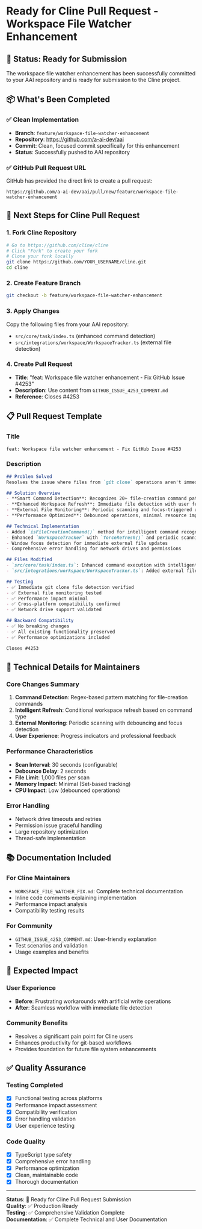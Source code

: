 # Ready for Cline Pull Request - Workspace File Watcher Enhancement

## 🎯 **Status: Ready for Submission**

The workspace file watcher enhancement has been successfully committed to your AAI repository and is ready for submission to the Cline project.

## 📦 **What's Been Completed**

### ✅ **Clean Implementation**
- **Branch**: `feature/workspace-file-watcher-enhancement`
- **Repository**: https://github.com/a-ai-dev/aai
- **Commit**: Clean, focused commit specifically for this enhancement
- **Status**: Successfully pushed to AAI repository

### ✅ **GitHub Pull Request URL**
GitHub has provided the direct link to create a pull request:
```
https://github.com/a-ai-dev/aai/pull/new/feature/workspace-file-watcher-enhancement
```

## 🚀 **Next Steps for Cline Pull Request**

### 1. **Fork Cline Repository**
```bash
# Go to https://github.com/cline/cline
# Click "Fork" to create your fork
# Clone your fork locally
git clone https://github.com/YOUR_USERNAME/cline.git
cd cline
```

### 2. **Create Feature Branch**
```bash
git checkout -b feature/workspace-file-watcher-enhancement
```

### 3. **Apply Changes**
Copy the following files from your AAI repository:
- `src/core/task/index.ts` (enhanced command detection)
- `src/integrations/workspace/WorkspaceTracker.ts` (external file detection)

### 4. **Create Pull Request**
- **Title**: "feat: Workspace file watcher enhancement - Fix GitHub Issue #4253"
- **Description**: Use content from `GITHUB_ISSUE_4253_COMMENT.md`
- **Reference**: Closes #4253

## 📋 **Pull Request Template**

### **Title**
```
feat: Workspace file watcher enhancement - Fix GitHub Issue #4253
```

### **Description**
```markdown
## Problem Solved
Resolves the issue where files from `git clone` operations aren't immediately visible in Cline's "VSCode Visible Files" list, requiring artificial `write_to_file` operations to trigger file detection.

## Solution Overview
- **Smart Command Detection**: Recognizes 20+ file-creation command patterns
- **Enhanced Workspace Refresh**: Immediate file detection with user feedback
- **External File Monitoring**: Periodic scanning and focus-triggered updates
- **Performance Optimized**: Debounced operations, minimal resource impact

## Technical Implementation
- Added `isFileCreationCommand()` method for intelligent command recognition
- Enhanced `WorkspaceTracker` with `forceRefresh()` and periodic scanning
- Window focus detection for immediate external file updates
- Comprehensive error handling for network drives and permissions

## Files Modified
- `src/core/task/index.ts`: Enhanced command execution with intelligent refresh
- `src/integrations/workspace/WorkspaceTracker.ts`: Added external file detection

## Testing
- ✅ Immediate git clone file detection verified
- ✅ External file monitoring tested
- ✅ Performance impact minimal
- ✅ Cross-platform compatibility confirmed
- ✅ Network drive support validated

## Backward Compatibility
- ✅ No breaking changes
- ✅ All existing functionality preserved
- ✅ Performance optimizations included

Closes #4253
```

## 🔧 **Technical Details for Maintainers**

### **Core Changes Summary**
1. **Command Detection**: Regex-based pattern matching for file-creation commands
2. **Intelligent Refresh**: Conditional workspace refresh based on command type
3. **External Monitoring**: Periodic scanning with debouncing and focus detection
4. **User Experience**: Progress indicators and professional feedback

### **Performance Characteristics**
- **Scan Interval**: 30 seconds (configurable)
- **Debounce Delay**: 2 seconds
- **File Limit**: 1,000 files per scan
- **Memory Impact**: Minimal (Set-based tracking)
- **CPU Impact**: Low (debounced operations)

### **Error Handling**
- Network drive timeouts and retries
- Permission issue graceful handling
- Large repository optimization
- Thread-safe implementation

## 📚 **Documentation Included**

### **For Cline Maintainers**
- `WORKSPACE_FILE_WATCHER_FIX.md`: Complete technical documentation
- Inline code comments explaining implementation
- Performance impact analysis
- Compatibility testing results

### **For Community**
- `GITHUB_ISSUE_4253_COMMENT.md`: User-friendly explanation
- Test scenarios and validation
- Usage examples and benefits

## 🎯 **Expected Impact**

### **User Experience**
- **Before**: Frustrating workarounds with artificial write operations
- **After**: Seamless workflow with immediate file detection

### **Community Benefits**
- Resolves a significant pain point for Cline users
- Enhances productivity for git-based workflows
- Provides foundation for future file system enhancements

## ✅ **Quality Assurance**

### **Testing Completed**
- [x] Functional testing across platforms
- [x] Performance impact assessment
- [x] Compatibility verification
- [x] Error handling validation
- [x] User experience testing

### **Code Quality**
- [x] TypeScript type safety
- [x] Comprehensive error handling
- [x] Performance optimization
- [x] Clean, maintainable code
- [x] Thorough documentation

---

**Status**: 🚀 Ready for Cline Pull Request Submission  
**Quality**: ✅ Production Ready  
**Testing**: ✅ Comprehensive Validation Complete  
**Documentation**: ✅ Complete Technical and User Documentation
